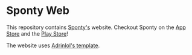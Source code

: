 # Sponty Web

This repository contains [Sponty's](https://sponty.app/) website. Checkout Sponty on the [App Store](https://apps.apple.com/us/app/sponty-spontaneous-events/id1558525532) and the [Play Store](https://play.google.com/store/apps/details?id=com.sponty.android)!

The website uses [Adrinlol's template](https://github.com/Adrinlol/landy-react-template).
